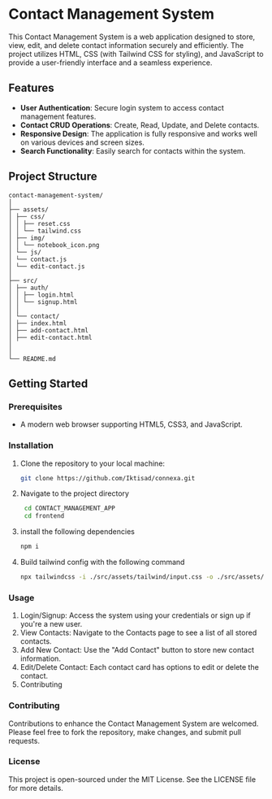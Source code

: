 # Contact Management System

This Contact Management System is a web application designed to store, view, edit, and delete contact information securely and efficiently. The project utilizes HTML, CSS (with Tailwind CSS for styling), and JavaScript to provide a user-friendly interface and a seamless experience.

## Features

- **User Authentication**: Secure login system to access contact management features.
- **Contact CRUD Operations**: Create, Read, Update, and Delete contacts.
- **Responsive Design**: The application is fully responsive and works well on various devices and screen sizes.
- **Search Functionality**: Easily search for contacts within the system.

## Project Structure
```
contact-management-system/
│
├── assets/
│ ├── css/
│ │ ├── reset.css
│ │ └── tailwind.css
│ ├── img/
│ │ └── notebook_icon.png
│ └── js/
│ └── contact.js
│ └── edit-contact.js
│
├── src/
│ ├── auth/
│ │ ├── login.html
│ │ └── signup.html
│ │
│ └── contact/
│ ├── index.html
│ ├── add-contact.html
│ ├── edit-contact.html
│ 
│
└── README.md
```

## Getting Started

### Prerequisites

- A modern web browser supporting HTML5, CSS3, and JavaScript.

### Installation

1. Clone the repository to your local machine:
   ```bash
   git clone https://github.com/Iktisad/connexa.git
   ```
2. Navigate to the project directory
   
   ```bash
    cd CONTACT_MANAGEMENT_APP
    cd frontend
   ```
3. install the following dependencies

    ```bash
    npm i 
    ```
4.  Build tailwind config with the following command
    ```bash
    npx tailwindcss -i ./src/assets/tailwind/input.css -o ./src/assets/tailwind/output.css
    ```
### Usage
1. Login/Signup: Access the system using your credentials or sign up if you're a new user.
2. View Contacts: Navigate to the Contacts page to see a list of all stored contacts.
3. Add New Contact: Use the "Add Contact" button to store new contact information.
4. Edit/Delete Contact: Each contact card has options to edit or delete the contact.
5. Contributing


### Contributing
Contributions to enhance the Contact Management System are welcomed. Please feel free to fork the repository, make changes, and submit pull requests.

### License
This project is open-sourced under the MIT License. See the LICENSE file for more details.
